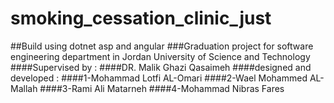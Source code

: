 # smoking_cessation_clinic_just
##Build using dotnet asp and angular
###Graduation project for software engineering department in Jordan University of Science and Technology
####Supervised by : 
####DR. Malik Ghazi Qasaimeh
####designed and developed :
####1-Mohammad Lotfi AL-Omari
####2-Wael Mohammed AL-Mallah
####3-Rami Ali Matarneh
####4-Mohammad Nibras Fares
